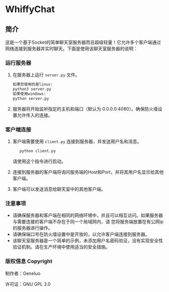 # WhiffyChat

## 简介

这是一个基于Socket的简单聊天室服务器而且超级轻量！它允许多个客户端通过网络连接到服务器并实时聊天。下面是使用该聊天室服务器的说明：

### 运行服务器

1. 在服务器上运行 `server.py` 文件。

   ```bash
   如果您使用的是linux:
   python3 server.py
   如果使用windows:
   python server.py
   ```

2. 服务器将开始监听指定的主机和端口（默认为 0.0.0.0:4080）。确保防火墙设置允许传入的连接。

### 客户端连接

1. 客户端需要使用 `client.py` 连接到服务器，并发送用户名和消息。

   ```bash
      python client.py
   ```

   请使用这个指令进行启动。

2. 连接到服务器的客户端将询问服务端的Host和Port，并将其用户名显示给其他客户端。

3. 客户端可以发送消息给聊天室中的其他客户端。

### 注意事项

- 请确保服务器和客户端在相同的网络环境中，并且可以相互访问。如果服务器与需要连接的客户端不存在于同一个局域网内，请 您将服务端放置在有公网ip的服务器进行操作。
- 请确保端口号在防火墙设置中是开放的，以允许客户端连接到服务器。
- 该聊天室服务器是一个简单的示例，未添加用户名密码验证，没有实现安全性验证机制。请在生产环境中使用适当的安全措施。

### 版权信息 Copyright

制作者：Geneluo

许可证：GNU GPL 3.0
